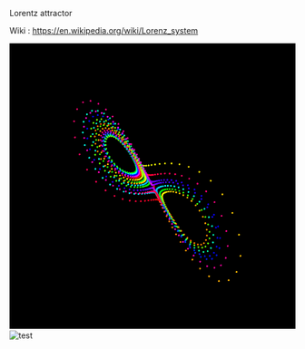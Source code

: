Lorentz attractor


Wiki : https://en.wikipedia.org/wiki/Lorenz_system

![preview](https://github.com/atharva1910/Sketchbook/blob/master/Lorentz/screen-1019.png)
![test](Sketchbook/Lorentz/screen-1019.png)
